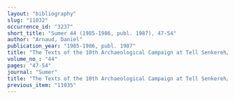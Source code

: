 ```yaml
---
layout: "bibliography"
slug: "11032"
occurrence_id: "3237"
short_title: "Sumer 44 (1985-1986, publ. 1987), 47-54"
author: "Arnaud, Daniel"
publication_year: "1985-1986, publ. 1987"
title: "The Texts of the 10th Archaeological Campaign at Tell Senkereh/Larsa (Autumn 1983)"
volume_no_: "44"
pages: "47-54"
journal: "Sumer"
title: "The Texts of the 10th Archaeological Campaign at Tell Senkereh/Larsa (Autumn 1983)"
previous_item: "11035"
---
```


